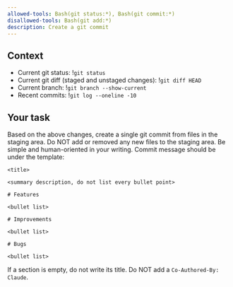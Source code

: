 ```yaml
---
allowed-tools: Bash(git status:*), Bash(git commit:*)
disallowed-tools: Bash(git add:*)
description: Create a git commit
---
```


## Context

- Current git status: !`git status`
- Current git diff (staged and unstaged changes): !`git diff HEAD`
- Current branch: !`git branch --show-current`
- Recent commits: !`git log --oneline -10`

## Your task

Based on the above changes, create a single git commit from files in the staging area. Do NOT add or removed any new files to the staging area. Be simple and human-oriented in your writing. Commit message should be under the template:

```
<title>

<summary description, do not list every bullet point>

# Features

<bullet list>

# Improvements

<bullet list>

# Bugs

<bullet list>
```

If a section is empty, do not write its title. Do NOT add a `Co-Authored-By: Claude`.